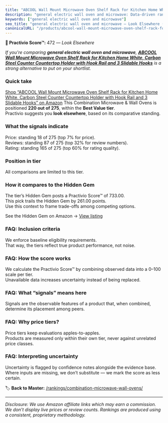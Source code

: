 ```yaml
---
title: "ABCOOL Wall Mount Microwave Oven Shelf Rack for Kitchen Home White, Carbon Steel Counter Countertop Holder with Hook Rail and 3 Slidable Hooks"
description: "general electric wall oven and microwave: Data-driven ranking using the Practivio Score™. Positioned by quality, value, demand, findability, momentum."
keywords: ["general electric wall oven and microwave"]
seo_title: "general electric wall oven and microwave — Look Elsewhere (2025)"
canonicalURL: "/products/abcool-wall-mount-microwave-oven-shelf-rack-for-kitchen-home-white-carbon-steel-counter-countertop-holder-with-hook-rail-and-3-slidable-hooks-B09B9XXPFH/"
---
```


**🚫 Practivio Score™:** 472 — _Look Elsewhere_


*If you're comparing **general electric wall oven and microwave**, **[ABCOOL Wall Mount Microwave Oven Shelf Rack for Kitchen Home White, Carbon Steel Counter Countertop Holder with Hook Rail and 3 Slidable Hooks](https://www.amazon.com/dp/B09B9XXPFH?tag=practivio-20)** is a strong alternative to put on your shortlist.*
### Quick take
[Shop “ABCOOL Wall Mount Microwave Oven Shelf Rack for Kitchen Home White, Carbon Steel Counter Countertop Holder with Hook Rail and 3 Slidable Hooks” on Amazon](https://www.amazon.com/dp/B09B9XXPFH?tag=practivio-20)
This Combination Microwave & Wall Ovens is positioned **220 out of 275**, within the **Best Value tier**.  
Practivio suggests you **look elsewhere**, based on its comparative standing.

### What the signals indicate
Price: standing 18 of 275 (top 7% for price).  
Reviews: standing 87 of 275 (top 32% for review numbers).  
Rating: standing 165 of 275 (top 60% for rating quality).  

### Position in tier
All comparisons are limited to this tier.

### How it compares to the Hidden Gem
The tier’s Hidden Gem posts a Practivio Score™ of 733.00.  
This pick trails the Hidden Gem by 261.00 points.  
Use this context to frame trade-offs among competing options.  

See the Hidden Gem on Amazon → [View listing](https://www.amazon.com/dp/B0DY11H2PJ?tag=practivio-20)

### FAQ: Inclusion criteria
We enforce baseline eligibility requirements.  
That way, the tiers reflect true product performance, not noise.

### FAQ: How the score works
We calculate the Practivio Score™ by combining observed data into a 0–100 scale per tier.  
Unavailable data increases uncertainty instead of being replaced.

### FAQ: What “signals” means here
Signals are the observable features of a product that, when combined, determine its placement among peers.

### FAQ: Why price tiers?
Price tiers keep evaluations apples-to-apples.  
Products are measured only within their own tier, never against unrelated price classes.

### FAQ: Interpreting uncertainty
Uncertainty is flagged by confidence notes alongside the evidence base.  
Where inputs are missing, we don’t substitute — we mark the score as less certain.


🏷️ **Back to Master:** [/rankings/combination-microwave-wall-ovens/](/rankings/combination-microwave-wall-ovens/)

---
_Disclosure: We use Amazon affiliate links which may earn a commission. We don’t display live prices or review counts. Rankings are produced using a consistent, proprietary methodology._
